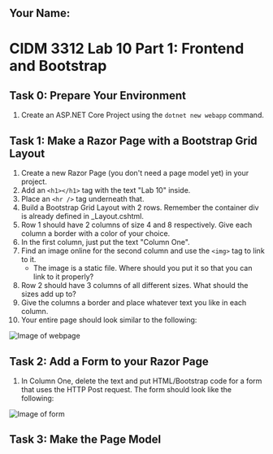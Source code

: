 ## Your Name:


# CIDM 3312 Lab 10 Part 1: Frontend and Bootstrap

## Task 0: Prepare Your Environment

1. Create an ASP.NET Core Project using the `dotnet new webapp` command.

## Task 1: Make a Razor Page with a Bootstrap Grid Layout

1. Create a new Razor Page (you don't need a page model yet) in your project.
2. Add an `<h1></h1>` tag with the text "Lab 10" inside.
3. Place an `<hr />` tag underneath that.
4. Build a Bootstrap Grid Layout with 2 rows. Remember the container div is already defined in _Layout.cshtml.
5. Row 1 should have 2 columns of size 4 and 8 respectively. Give each column a border with a color of your choice.
6. In the first column, just put the text "Column One".
7. Find an image online for the second column and use the `<img>` tag to link to it.
    * The image is a static file. Where should you put it so that you can link to it properly?
8. Row 2 should have 3 columns of all different sizes. What should the sizes add up to?
9. Give the columns a border and place whatever text you like in each column. 
10. Your entire page should look similar to the following:

![Image of webpage](https://i.imgur.com/yGDMTOs.png)

## Task 2: Add a Form to your Razor Page
1. In Column One, delete the text and put HTML/Bootstrap code for a form that uses the HTTP Post request. The form should look like the following:

![Image of form](https://i.imgur.com/KzfnP33.png)

## Task 3: Make the Page Model 
